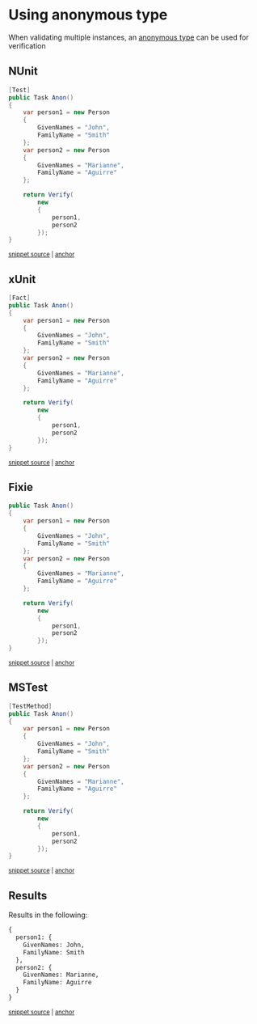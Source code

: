 <!--
GENERATED FILE - DO NOT EDIT
This file was generated by [MarkdownSnippets](https://github.com/SimonCropp/MarkdownSnippets).
Source File: /docs/mdsource/anonymous-types.source.md
To change this file edit the source file and then run MarkdownSnippets.
-->

# Using anonymous type

When validating multiple instances, an [anonymous type](https://docs.microsoft.com/en-us/dotnet/csharp/programming-guide/classes-and-structs/anonymous-types) can be used for verification


## NUnit

<!-- snippet: anonNUnit -->
<a id='snippet-anonnunit'></a>
```cs
[Test]
public Task Anon()
{
    var person1 = new Person
    {
        GivenNames = "John",
        FamilyName = "Smith"
    };
    var person2 = new Person
    {
        GivenNames = "Marianne",
        FamilyName = "Aguirre"
    };

    return Verify(
        new
        {
            person1,
            person2
        });
}
```
<sup><a href='/src/Verify.NUnit.Tests/VerifyObjectSamples.cs#L42-L66' title='Snippet source file'>snippet source</a> | <a href='#snippet-anonnunit' title='Start of snippet'>anchor</a></sup>
<!-- endSnippet -->


## xUnit

<!-- snippet: anonXunit -->
<a id='snippet-anonxunit'></a>
```cs
[Fact]
public Task Anon()
{
    var person1 = new Person
    {
        GivenNames = "John",
        FamilyName = "Smith"
    };
    var person2 = new Person
    {
        GivenNames = "Marianne",
        FamilyName = "Aguirre"
    };

    return Verify(
        new
        {
            person1,
            person2
        });
}
```
<sup><a href='/src/Verify.Xunit.Tests/VerifyObjectSamples.cs#L23-L47' title='Snippet source file'>snippet source</a> | <a href='#snippet-anonxunit' title='Start of snippet'>anchor</a></sup>
<!-- endSnippet -->


## Fixie

<!-- snippet: anonFixie -->
<a id='snippet-anonfixie'></a>
```cs
public Task Anon()
{
    var person1 = new Person
    {
        GivenNames = "John",
        FamilyName = "Smith"
    };
    var person2 = new Person
    {
        GivenNames = "Marianne",
        FamilyName = "Aguirre"
    };

    return Verify(
        new
        {
            person1,
            person2
        });
}
```
<sup><a href='/src/Verify.Fixie.Tests/VerifyObjectSamples.cs#L39-L62' title='Snippet source file'>snippet source</a> | <a href='#snippet-anonfixie' title='Start of snippet'>anchor</a></sup>
<!-- endSnippet -->


## MSTest

<!-- snippet: anonMSTest -->
<a id='snippet-anonmstest'></a>
```cs
[TestMethod]
public Task Anon()
{
    var person1 = new Person
    {
        GivenNames = "John",
        FamilyName = "Smith"
    };
    var person2 = new Person
    {
        GivenNames = "Marianne",
        FamilyName = "Aguirre"
    };

    return Verify(
        new
        {
            person1,
            person2
        });
}
```
<sup><a href='/src/Verify.MSTest.Tests/VerifyObjectSamples.cs#L27-L51' title='Snippet source file'>snippet source</a> | <a href='#snippet-anonmstest' title='Start of snippet'>anchor</a></sup>
<!-- endSnippet -->


## Results

Results in the following:

<!-- snippet: Verify.Xunit.Tests/VerifyObjectSamples.Anon.verified.txt -->
<a id='snippet-Verify.Xunit.Tests/VerifyObjectSamples.Anon.verified.txt'></a>
```txt
{
  person1: {
    GivenNames: John,
    FamilyName: Smith
  },
  person2: {
    GivenNames: Marianne,
    FamilyName: Aguirre
  }
}
```
<sup><a href='/src/Verify.Xunit.Tests/VerifyObjectSamples.Anon.verified.txt#L1-L10' title='Snippet source file'>snippet source</a> | <a href='#snippet-Verify.Xunit.Tests/VerifyObjectSamples.Anon.verified.txt' title='Start of snippet'>anchor</a></sup>
<!-- endSnippet -->
